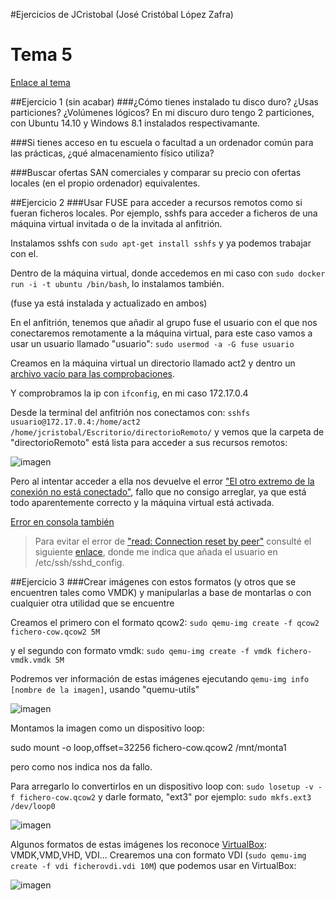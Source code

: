 #Ejercicios de JCristobal (José Cristóbal López Zafra)

# Tema 5

[Enlace al tema](http://jj.github.io/IV/documentos/temas/Almacenamiento)


##Ejercicio 1 (sin acabar)
###¿Cómo tienes instalado tu disco duro? ¿Usas particiones? ¿Volúmenes lógicos?
En mi discuro duro tengo 2 particiones, con Ubuntu 14.10 y Windows 8.1 instalados respectivamante.

###Si tienes acceso en tu escuela o facultad a un ordenador común para las prácticas, ¿qué almacenamiento físico utiliza?

###Buscar ofertas SAN comerciales y comparar su precio con ofertas locales (en el propio ordenador) equivalentes.


##Ejercicio 2
###Usar FUSE para acceder a recursos remotos como si fueran ficheros locales. Por ejemplo, sshfs para acceder a ficheros de una máquina virtual invitada o de la invitada al anfitrión. 

Instalamos sshfs con `sudo apt-get install sshfs` y ya podemos trabajar con el.

Dentro de la máquina virtual, donde accedemos en mi caso con `sudo docker run -i -t ubuntu /bin/bash`, lo instalamos también. 

(fuse ya está instalada y actualizado en ambos)

En el anfitrión, tenemos que añadir al grupo fuse el usuario con el que nos conectaremos remotamente a la máquina virtual, para este caso vamos a usar un usuario llamado "usuario": `sudo usermod -a -G fuse usuario`

Creamos en la máquina virtual un directorio llamado act2 y dentro un [archivo vacío para las comprobaciones](http://i.imgur.com/pinPjBB.png).

Y comprobramos la ip con `ifconfig`, en mi caso 172.17.0.4

Desde la terminal del anfitrión nos conectamos con: `sshfs usuario@172.17.0.4:/home/act2 /home/jcristobal/Escritorio/directorioRemoto/` y vemos que la carpeta de "directorioRemoto" está lista para acceder a sus recursos remotos:

![imagen](http://i.imgur.com/NxBOYIp.png)

Pero al intentar acceder a ella nos devuelve el error ["El otro extremo de la conexión no está conectado"](http://i.imgur.com/5eOTt4m.png), fallo que no consigo arreglar, ya que está todo aparentemente correcto y la máquina virtual está activada.

[Error en consola también](http://i.imgur.com/mhlKsOV.png)


> 
> Para evitar el error de ["read: Connection reset by peer"](http://i.imgur.com/kCKdVcv.png) consulté el siguiente [enlace](https://forum.manjaro.org/index.php?topic=11363.0), donde me indica que añada el usuario en /etc/ssh/sshd_config.
> 


##Ejercicio 3
###Crear imágenes con estos formatos (y otros que se encuentren tales como VMDK) y manipularlas a base de montarlas o con cualquier otra utilidad que se encuentre


Creamos el primero con el formato qcow2: `sudo qemu-img create -f qcow2 fichero-cow.qcow2 5M`

y el segundo con formato vmdk: `sudo qemu-img create -f vmdk fichero-vmdk.vmdk 5M`

Podremos ver información de estas imágenes ejecutando `qemu-img info [nombre de la imagen]`, usando "quemu-utils"

![imagen](http://i.imgur.com/awiDK0q.png)


Montamos la imagen como un dispositivo loop:

sudo mount -o loop,offset=32256 fichero-cow.qcow2 /mnt/monta1

pero como nos indica nos da fallo.

Para arregarlo lo convertirlos en un dispositivo loop con: `sudo losetup -v -f fichero-cow.qcow2` y darle formato, "ext3" por ejemplo: `sudo mkfs.ext3 /dev/loop0`

![imagen](http://i.imgur.com/bG66Xem.png)


Algunos formatos de estas imágenes los reconoce [VirtualBox](https://www.virtualbox.org/): VMDK,VMD,VHD, VDI... Crearemos una con formato VDI (`sudo qemu-img create -f vdi ficherovdi.vdi 10M`) que podemos usar en VirtualBox:

![imagen](http://i.imgur.com/pniTX64.png)




